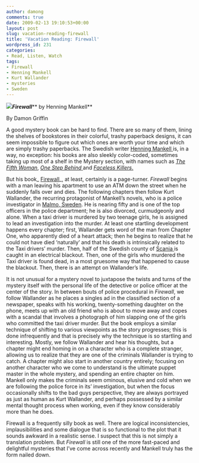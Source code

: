 ```yaml
---
author: damong
comments: true
date: 2009-02-13 19:10:53+00:00
layout: post
slug: vacation-reading-firewall
title: 'Vacation Reading: Firewall'
wordpress_id: 231
categories:
- Read, Listen, Watch
tags:
- Firewall
- Henning Mankell
- Kurt Wallander
- mysteries
- Sweden
---
```


**_![](http://contentcafe2.btol.com/ContentCafe/Jacket.aspx?UserID=iii1neuniv&Password=neuniv&Return=T&type=L&Value=1400031532&Options=Y)Firewall_**** by Henning Mankell**




By Damon Griffin




A good mystery book can be hard to find. There are so many of them, lining the shelves of bookstores in their colorful, trashy paperback designs, it can seem impossible to figure out which ones are worth your time and which are simply trashy paperbacks. The Swedish writer [Henning Mankell ](http://www.henningmankell.com/)is, in a way, no exception: his books are also sleekly color-coded, sometimes taking up most of a shelf in the Mystery section, with names such as _[The Fifth Woman](http://www.amazon.com/Fifth-Woman-Kurt-Wallander-Mystery/dp/1400031540/ref=sr_1_7?ie=UTF8&s=books&qid=1228315779&sr=1-7)_, [_One Step Behind_ ](http://www.amazon.com/One-Step-Behind-Henning-Mankell/dp/1400031516/ref=sr_1_1?ie=UTF8&s=books&qid=1228315854&sr=1-1)and [_Faceless Killers_.](http://www.amazon.com/Faceless-Killers-Henning-Mankell/dp/1400031575/ref=sr_1_1?ie=UTF8&s=books&qid=1228315917&sr=1-1)




But his book_ [Firewall](http://nucat.lib.neu.edu/search~S13?/XFirewall&SORT=D/XFirewall&SORT=D&SUBKEY=Firewall/1%2C19%2C19%2CE/frameset&FF=XFirewall&SORT=D&5%2C5%2C)_, at least, certainly is a page-turner. _Firewall_ begins with a man leaving his apartment to use an ATM down the street when he suddenly falls over and dies. The following chapters then follow Kurt Wallander, the recurring protagonist of Mankell’s novels, who is a police investigator in [Malmo, Sweden](http://en.wikipedia.org/wiki/Malm%C3%B6). He is nearing fifty and is one of the top officers in the police department; he is also divorced, curmudgeonly and alone. When a taxi driver is murdered by two teenage girls, he is assigned to lead an investigation into the murder. At least one startling development happens every chapter; first, Wallander gets word of the man from Chapter One, who apparently died of a heart attack; then he begins to realize that he could not have died ‘naturally’ and that his death is intrinsically related to the Taxi drivers’ murder. Then, half of the Swedish county of [Scania](http://www.scania.com/)[ ](http://www.scania.com/)is caught in an electrical blackout. Then, one of the girls who murdered the Taxi driver is found dead, in a most gruesome way that happened to cause the blackout. Then, there is an attempt on Wallander’s life.




It is not unusual for a mystery novel to juxtapose the twists and turns of the mystery itself with the personal life of the detective or police officer at the center of the story. In between bouts of police procedural in _Firewall_, we follow Wallander as he places a singles ad in the classified section of a newspaper, speaks with his working, twenty-something daughter on the phone, meets up with an old friend who is about to move away and copes with a scandal that involves a photograph of him slapping one of the girls who committed the taxi driver murder. But the book employs a similar technique of shifting to various viewpoints as the story progresses; this is done infrequently and that is precisely why the technique is so startling and interesting. Mostly, we follow Wallander and hear his thoughts, but a chapter might end homing in on a character who is a complete stranger, allowing us to realize that they are one of the criminals Wallander is trying to catch. A chapter might also start in another country entirely; focusing on another character who we come to understand is the ultimate puppet master in the whole mystery, and spending an entire chapter on him. Mankell only makes the criminals seem ominous, elusive and cold when we are following the police force in its’ investigation, but when the focus occasionally shifts to the bad guys perspective, they are always portrayed as just as human as Kurt Wallander, and perhaps possessed by a similar mental thought process when working, even if they know considerably more than he does. 




Firewall is a frequently silly book as well. There are logical inconsistencies, implausibilities and some dialogue that is so functional to the plot that it sounds awkward in a realistic sense. I suspect that this is not simply a translation problem. But _Firewall_ is still one of the more fast-paced and delightful mysteries that I’ve come across recently and Mankell truly has the form nailed down.
